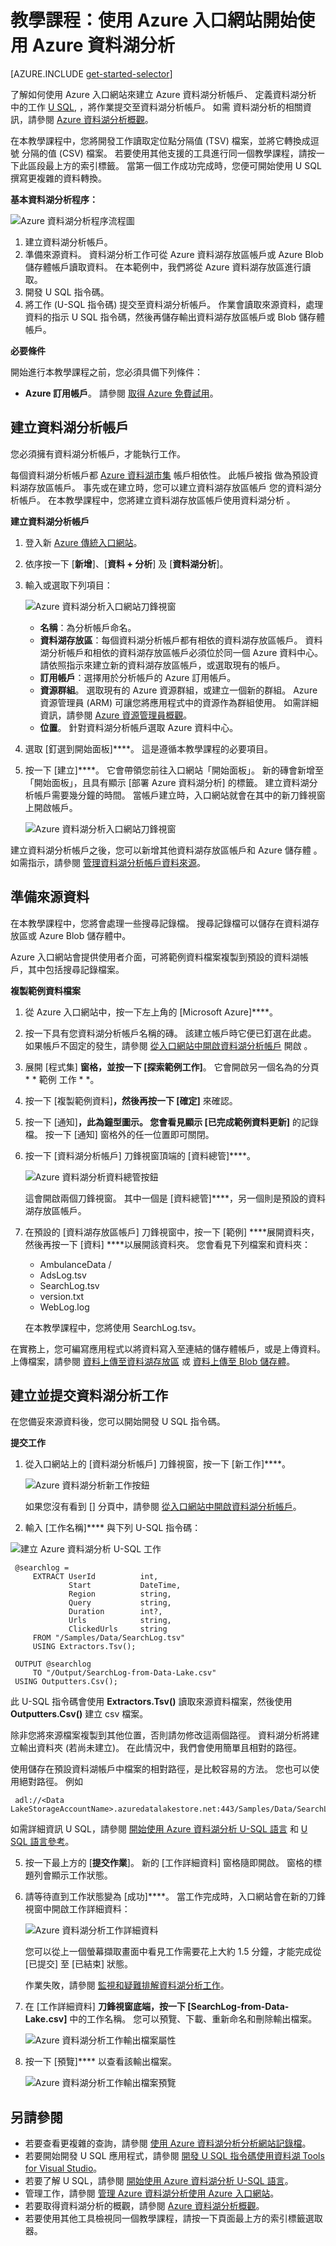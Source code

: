 <properties 
   pageTitle="使用 Azure 入口網站開始使用 Azure 資料湖分析 | Azure" 
   description="了解如何使用 Azure 入口網站建立資料湖分析帳戶、使用 U-SQL 建立資料湖分析工作，以及提交工作。 " 
   services="data-lake-analytics" 
   documentationCenter="" 
   authors="mumian" 
   manager="paulettm" 
   editor="cgronlun"/>

<tags
   ms.service="data-lake-analytics"
   ms.devlang="na"
   ms.topic="article"
   ms.tgt_pltfrm="na"
   ms.workload="big-data" 
   ms.date="10/22/2015"
   ms.author="jgao"/>


# 教學課程：使用 Azure 入口網站開始使用 Azure 資料湖分析

[AZURE.INCLUDE [get-started-selector](../../includes/data-lake-analytics-selector-get-started.md)]

了解如何使用 Azure 入口網站來建立 Azure 資料湖分析帳戶、 定義資料湖分析
中的工作 [U SQL](data-lake-analytics-u-sql-get-started.md), ，將作業提交至資料湖分析帳戶。 如需 
資料湖分析的相關資訊，請參閱 [Azure 資料湖分析概觀](data-lake-analytics-overview.md)。

在本教學課程中，您將開發工作讀取定位點分隔值 (TSV) 檔案，並將它轉換成逗號 
分隔的值 (CSV) 檔案。 若要使用其他支援的工具進行同一個教學課程，請按一下此區段最上方的索引標籤。 當第一個工作成功完成時，您便可開始使用 U SQL 撰寫更複雜的資料轉換。

**基本資料湖分析程序：**

![Azure 資料湖分析程序流程圖](./media/data-lake-analytics-get-started-portal/data-lake-analytics-process.png)

1. 建立資料湖分析帳戶。
2. 準備來源資料。 資料湖分析工作可從 Azure 資料湖存放區帳戶或 Azure Blob 儲存體帳戶讀取資料。 在本範例中，我們將從 Azure 資料湖存放區進行讀取。
3. 開發 U SQL 指令碼。
4. 將工作 (U-SQL 指令碼) 提交至資料湖分析帳戶。 作業會讀取來源資料，處理資料的指示 
U SQL 指令碼，然後再儲存輸出資料湖存放區帳戶或 Blob 儲存體帳戶。

**必要條件**

開始進行本教學課程之前，您必須具備下列條件：

- **Azure 訂用帳戶**。 請參閱 [取得 Azure 免費試用](https://azure.microsoft.com/pricing/free-trial/)。

## 建立資料湖分析帳戶

您必須擁有資料湖分析帳戶，才能執行工作。

每個資料湖分析帳戶都 [Azure 資料湖市集]() 帳戶相依性。 此帳戶被指
做為預設資料湖存放區帳戶。 事先或在建立時，您可以建立資料湖存放區帳戶 
您的資料湖分析帳戶。 在本教學課程中，您將建立資料湖存放區帳戶使用資料湖分析 
。

**建立資料湖分析帳戶**

1. 登入新 [Azure 傳統入口網站](https://portal.azure.com)。
2. 依序按一下 [**新增**]、[**資料 + 分析**] 及 [**資料湖分析**]。
6. 輸入或選取下列項目：

    ![Azure 資料湖分析入口網站刀鋒視窗](./media/data-lake-analytics-get-started-portal/data-lake-analytics-portal-create-adla.png)

    - **名稱**：為分析帳戶命名。
    - **資料湖存放區**：每個資料湖分析帳戶都有相依的資料湖存放區帳戶。 資料湖分析帳戶和相依的資料湖存放區帳戶必須位於同一個 Azure 資料中心。 請依照指示來建立新的資料湖存放區帳戶，或選取現有的帳戶。
    - **訂用帳戶**：選擇用於分析帳戶的 Azure 訂用帳戶。
    - **資源群組**。 選取現有的 Azure 資源群組，或建立一個新的群組。 Azure 資源管理員 (ARM) 可讓您將應用程式中的資源作為群組使用。 如需詳細資訊，請參閱 [Azure 資源管理員概觀](resource-group-overview.md)。
    - **位置**。 針對資料湖分析帳戶選取 Azure 資料中心。
7. 選取 [釘選到開始面板]****。 這是遵循本教學課程的必要項目。
8. 按一下 [建立]****。 它會帶領您前往入口網站「開始面板」。 新的磚會新增至「開始面板」，且具有顯示 [部署 Azure 資料湖分析] 的標籤。 建立資料湖分析帳戶需要幾分鐘的時間。 當帳戶建立時，入口網站就會在其中的新刀鋒視窗上開啟帳戶。

    ![Azure 資料湖分析入口網站刀鋒視窗](./media/data-lake-analytics-get-started-portal/data-lake-analytics-portal-blade.png)


建立資料湖分析帳戶之後，您可以新增其他資料湖存放區帳戶和 Azure 儲存體 
。 如需指示，請參閱 [管理資料湖分析帳戶資料來源](data-lake-analytics-manage-use-portal.md#manage-account-data-sources)。

## 準備來源資料

在本教學課程中，您將會處理一些搜尋記錄檔。 搜尋記錄檔可以儲存在資料湖存放區或 Azure Blob 儲存體中。

Azure 入口網站會提供使用者介面，可將範例資料檔案複製到預設的資料湖帳戶，其中包括搜尋記錄檔案。

**複製範例資料檔案**

1. 從 Azure 入口網站中，按一下左上角的 [Microsoft Azure]****。
2. 按一下具有您資料湖分析帳戶名稱的磚。 該建立帳戶時它便已釘選在此處。
如果帳戶不固定的發生，請參閱 
[從入口網站中開啟資料湖分析帳戶](data-lake-analytics-manage-use-portal.md#access-adla-account) 開啟
。
3. 展開 [程式集] ****窗格，並按一下 [探索範例工作]****。 它會開啟另一個名為的分頁 * * 範例
工作 * *。
4. 按一下 [複製範例資料]****，然後再按一下 [確定]**** 來確認。
5. 按一下 [通知]****，此為鐘型圖示。 您會看見顯示 [已完成範例資料更新]**** 的記錄檔。 按一下 [通知] 窗格外的任一位置即可關閉。
7. 按一下 [資料湖分析帳戶] 刀鋒視窗頂端的 [資料總管]****。

    ![Azure 資料湖分析資料總管按鈕](./media/data-lake-analytics-get-started-portal/data-lake-analytics-data-explorer-button.png)

    這會開啟兩個刀鋒視窗。 其中一個是 [資料總管]****，另一個則是預設的資料湖存放區帳戶。
8. 在預設的 [資料湖存放區帳戶] 刀鋒視窗中，按一下 [範例] ****展開資料夾，然後再按一下 [資料] ****以展開該資料夾。 您會看見下列檔案和資料夾：

    - AmbulanceData /
    - AdsLog.tsv
    - SearchLog.tsv
    - version.txt
    - WebLog.log

    在本教學課程中，您將使用 SearchLog.tsv。

在實務上，您可編寫應用程式以將資料寫入至連結的儲存體帳戶，或是上傳資料。 上傳檔案，請參閱 
[資料上傳至資料湖存放區](data-lake-analytics-manage-use-portal.md#upload-data-to-adls) 或 [資料上傳至 Blob 儲存體](data-lake-analytics-manage-use-portal.md#upload-data-to-wasb)。

## 建立並提交資料湖分析工作

在您備妥來源資料後，您可以開始開發 U SQL 指令碼。

**提交工作**

1. 從入口網站上的 [資料湖分析帳戶] 刀鋒視窗，按一下 [新工作]****。

    ![Azure 資料湖分析新工作按鈕](./media/data-lake-analytics-get-started-portal/data-lake-analytics-new-job-button.png)

    如果您沒有看到 [] 分頁中，請參閱 [從入口網站中開啟資料湖分析帳戶](data-lake-analytics-manage-use-portal.md#access-adla-account)。
4. 輸入 [工作名稱]**** 與下列 U-SQL 指令碼：

 ![建立 Azure 資料湖分析 U-SQL 工作](./media/data-lake-analytics-get-started-portal/data-lake-analytics-new-job.png)

     @searchlog =
         EXTRACT UserId          int,
                 Start           DateTime,
                 Region          string,
                 Query           string,
                 Duration        int?,
                 Urls            string,
                 ClickedUrls     string
         FROM "/Samples/Data/SearchLog.tsv"
         USING Extractors.Tsv();
    
     OUTPUT @searchlog   
         TO "/Output/SearchLog-from-Data-Lake.csv"
     USING Outputters.Csv();

 此 U-SQL 指令碼會使用 **Extractors.Tsv()** 讀取來源資料檔案，然後使用 **Outputters.Csv()** 建立 csv 檔案。

 除非您將來源檔案複製到其他位置，否則請勿修改這兩個路徑。 資料湖分析將建立輸出資料夾 (若尚未建立)。 在此情況中，我們會使用簡單且相對的路徑。

 使用儲存在預設資料湖帳戶中檔案的相對路徑，是比較容易的方法。 您也可以使用絕對路徑。 例如

     adl://<Data LakeStorageAccountName>.azuredatalakestore.net:443/Samples/Data/SearchLog.tsv

 如需詳細資訊 U SQL，請參閱 [開始使用 Azure 資料湖分析 U-SQL 語言](data-lake-analytics-u-sql-get-started.md) 和 [U SQL 語言參考](http://go.microsoft.com/fwlink/?LinkId=691348)。

5. 按一下最上方的 [**提交作業**]。 新的 [工作詳細資料] 窗格隨即開啟。 窗格的標題列會顯示工作狀態。
6. 請等待直到工作狀態變為 [成功]****。 當工作完成時，入口網站會在新的刀鋒視窗中開啟工作詳細資料：

    ![Azure 資料湖分析工作詳細資料](./media/data-lake-analytics-get-started-portal/data-lake-analytics-job-completed.png)

    您可以從上一個螢幕擷取畫面中看見工作需要花上大約 1.5 分鐘，才能完成從 [已提交] 至 [已結束] 狀態。

    作業失敗，請參閱 [監視和疑難排解資料湖分析工作](data-lake-analytics-monitor-and-troubleshoot-jobs-tutorials.md)。

7. 在 [工作詳細資料] ****刀鋒視窗底端，按一下 [SearchLog-from-Data-Lake.csv]**** 中的工作名稱。 您可以預覽、下載、重新命名和刪除輸出檔案。

    ![Azure 資料湖分析工作輸出檔案屬性](./media/data-lake-analytics-get-started-portal/data-lake-analytics-output-file-properties.png)
8. 按一下 [預覽]**** 以查看該輸出檔案。

    ![Azure 資料湖分析工作輸出檔案預覽](./media/data-lake-analytics-get-started-portal/data-lake-analytics-job-output-preview.png)

## 另請參閱

- 若要查看更複雜的查詢，請參閱 [使用 Azure 資料湖分析分析網站記錄檔](data-lake-analytics-analyze-weblogs.md)。
- 若要開始開發 U SQL 應用程式，請參閱 [開發 U SQL 指令碼使用資料湖 Tools for Visual Studio](data-lake-analytics-data-lake-tools-get-started.md)。
- 若要了解 U SQL，請參閱 [開始使用 Azure 資料湖分析 U-SQL 語言](data-lake-analytics-u-sql-get-started.md)。
- 管理工作，請參閱 [管理 Azure 資料湖分析使用 Azure 入口網站](data-lake-analytics-manage-use-portal.md)。
- 若要取得資料湖分析的概觀，請參閱 [Azure 資料湖分析概觀](data-lake-analytics-overview.md)。
- 若要使用其他工具檢視同一個教學課程，請按一下頁面最上方的索引標籤選取器。





